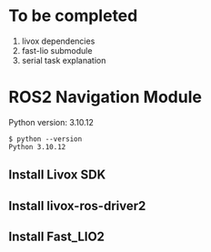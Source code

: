 # To be completed
1. livox dependencies
2. fast-lio submodule
3. serial task explanation

# ROS2 Navigation Module

Python version: 3.10.12
```
$ python --version
Python 3.10.12
```

## Install Livox SDK

## Install livox-ros-driver2

## Install Fast_LIO2

